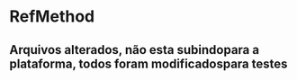 # RefMethod

## Arquivos alterados, não esta subindopara a plataforma, todos foram modificadospara testes   